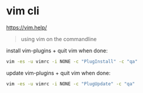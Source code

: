 # vim cli
https://vim.help/

> using vim on the commandline

install vim-plugins + quit vim when done:
```sh
vim -es -u vimrc -i NONE -c "PlugInstall" -c "qa"
```

update vim-plugins + quit vim when done:
```sh
vim -es -u vimrc -i NONE -c "PlugUpdate" -c "qa"
```
